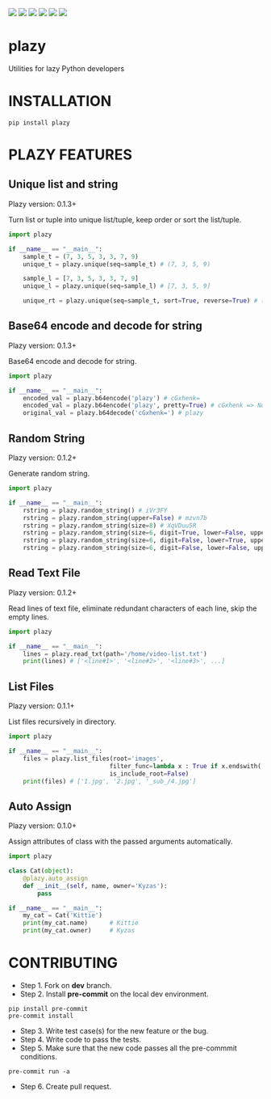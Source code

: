 <img src='https://img.shields.io/pypi/l/plazy.svg'> <img src='https://codecov.io/gh/kyzas/plazy/branch/master/graph/badge.svg'> <img src='https://img.shields.io/pypi/pyversions/plazy.svg'> <img src='https://img.shields.io/pypi/v/plazy.svg'> <img src='https://img.shields.io/pypi/dm/plazy.svg'> <img src='https://img.shields.io/badge/code%20style-black-000000.svg'>

# plazy
Utilities for lazy Python developers

# INSTALLATION

```
pip install plazy
```

# PLAZY FEATURES

## Unique list and string

Plazy version: 0.1.3+

Turn list or tuple into unique list/tuple, keep order or sort the list/tuple.

``` python
import plazy

if __name__ == "__main__":
    sample_t = (7, 3, 5, 3, 3, 7, 9)
    unique_t = plazy.unique(seq=sample_t) # (7, 3, 5, 9)

    sample_l = [7, 3, 5, 3, 3, 7, 9]
    unique_l = plazy.unique(seq=sample_l) # [7, 3, 5, 9]

    unique_rt = plazy.unique(seq=sample_t, sort=True, reverse=True) # (9, 7, 5, 3)
```

## Base64 encode and decode for string

Plazy version: 0.1.3+

Base64 encode and decode for string.

``` python
import plazy

if __name__ == "__main__":
    encoded_val = plazy.b64encode('plazy') # cGxhenk=
    encoded_val = plazy.b64encode('plazy', pretty=True) # cGxhenk => Note: this string cannot be decoded!
    original_val = plazy.b64decode('cGxhenk=') # plazy
```

## Random String

Plazy version: 0.1.2+

Generate random string.

``` python
import plazy

if __name__ == "__main__":
    rstring = plazy.random_string() # iVr3FY
    rstring = plazy.random_string(upper=False) # mzvn7b
    rstring = plazy.random_string(size=8) # XqVDuu5R
    rstring = plazy.random_string(size=6, digit=True, lower=False, upper=False) # 763099
    rstring = plazy.random_string(size=6, digit=False, lower=True, upper=False) # djzcch
    rstring = plazy.random_string(size=6, digit=False, lower=False, upper=True) # BGBMQN
```

## Read Text File

Plazy version: 0.1.2+

Read lines of text file, eliminate redundant characters of each line, skip the empty lines.

``` python
import plazy

if __name__ == "__main__":
    lines = plazy.read_txt(path='/home/video-list.txt')
    print(lines) # ['<line#1>', '<line#2>', '<line#3>', ...]
```

## List Files

Plazy version: 0.1.1+

List files recursively in directory.

``` python
import plazy

if __name__ == "__main__":
    files = plazy.list_files(root='images',
                            filter_func=lambda x : True if x.endswith('.jpg') else False,
                            is_include_root=False)
    print(files) # ['1.jpg', '2.jpg', '_sub_/4.jpg']
```

## Auto Assign

Plazy version: 0.1.0+

Assign attributes of class with the passed arguments automatically.

``` python
import plazy

class Cat(object):
    @plazy.auto_assign
    def __init__(self, name, owner='Kyzas'):
        pass

if __name__ == "__main__":
    my_cat = Cat('Kittie')
    print(my_cat.name)      # Kittie
    print(my_cat.owner)     # Kyzas
```

# CONTRIBUTING

* Step 1. Fork on **dev** branch.
* Step 2. Install **pre-commit** on the local dev environment.

```
pip install pre-commit
pre-commit install
```

* Step 3. Write test case(s) for the new feature or the bug.
* Step 4. Write code to pass the tests.
* Step 5. Make sure that the new code passes all the pre-commmit conditions.

```
pre-commit run -a
```

* Step 6. Create pull request.
